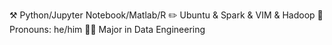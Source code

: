 ⚒️ Python/Jupyter Notebook/Matlab/R
✏️ Ubuntu & Spark & VIM & Hadoop
👨 Pronouns: he/him
👨‍🎓 Major in Data Engineering

<!---
Lucas-yyk/Lucas-yyk is a ✨ special ✨ repository because its `README.md` (this file) appears on your GitHub profile.
You can click the Preview link to take a look at your changes.
--->
